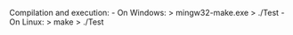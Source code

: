 Compilation and execution:
    - On Windows:
        > mingw32-make.exe
        > ./Test<filename>
    - On Linux:
        > make
        > ./Test<filename>
